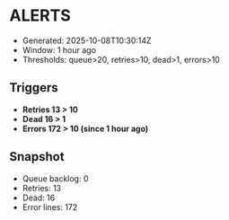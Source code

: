 # ALERTS

- Generated: 2025-10-08T10:30:14Z
- Window: 1 hour ago
- Thresholds: queue>20, retries>10, dead>1, errors>10

## Triggers
- **Retries 13 > 10**
- **Dead 16 > 1**
- **Errors 172 > 10 (since 1 hour ago)**

## Snapshot
- Queue backlog: 0
- Retries: 13
- Dead: 16
- Error lines: 172

